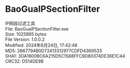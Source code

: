 # BaoGuaIPSectionFilter

IP网段过滤工具  
File: BaoGuaIPSectionFilter.exe  
Size: 1025895 bytes  
File Version: 1.0.0.2  
Modified: 2024年6月24日, 17:42:48  
MD5: 2867794B0D72413312977CDFD4369533  
SHA1: 3DA1800BC6A215D5C1588FFC9D80374DE36E1C44  
CRC32: D514DE9B  

